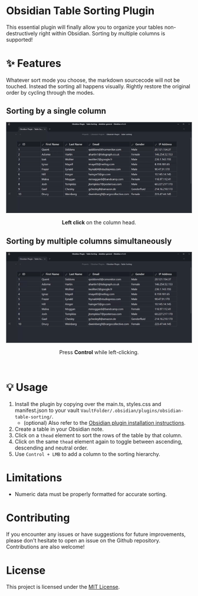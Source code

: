 # Obsidian Table Sorting Plugin

This essential plugin will finally allow you to organize your tables non-destructively right within Obsidian. Sorting by multiple columns is supported! 

# ✨ Features

Whatever sort mode you choose, the markdown sourcecode will not be touched. Instead the sorting all happens visually. Rightly restore the original order by cycling through the modes.

## Sorting by a single column
<div align="center">
	<img src="attachments/preview-single-column.gif" />
	<p><strong>Left click</strong> on the column head.</p>
</div>


## Sorting by multiple columns simultaneously
<div align="center">
	<img src="attachments/preview-multi-column.gif" />
	<p>Press <strong>Control</strong> while left-clicking.</p>
</div>

<br>

# 💡 Usage
1.  Install the plugin by copying over the main.ts, styles.css and manifest.json to your vault `VaultFolder/.obsidian/plugins/obsidian-table-sorting/`.
	- (optional) Also refer to the [Obsidian plugin installation instructions](https://help.obsidian.md/Extending+Obsidian/Community+plugins).
2.  Create a table in your Obsidian note.
3.  Click on a `thead` element to sort the rows of the table by that column.
4.  Click on the same `thead` element again to toggle between ascending, descending and neutral order.
5.  Use `Control + LMB` to add a column to the sorting hierarchy. 

# Limitations

- Numeric data must be properly formatted for accurate sorting.

# Contributing

If you encounter any issues or have suggestions for future improvements, please don't hesitate to open an issue on the Github repository. Contributions are also welcome!

# License

This project is licensed under the [MIT License](LICENSE).
